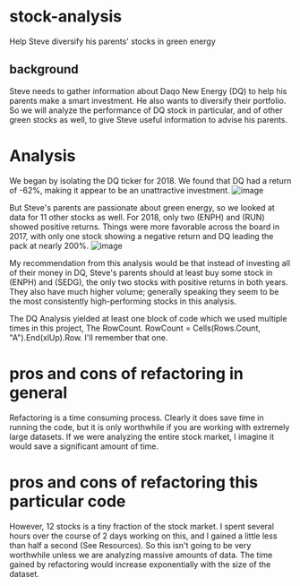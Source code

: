 # stock-analysis
Help Steve diversify his parents' stocks in green energy

## background

Steve needs to gather information about Daqo New Energy (DQ) to help his parents make a smart investment. He also wants to diversify their portfolio. So we will analyze the performance of DQ stock in particular, and of other green stocks as well, to give Steve useful information to advise his parents.

# Analysis

We began by isolating the DQ ticker for 2018. We found that DQ had a return of -62%, making it appear to be an unattractive investment. 
![image](https://user-images.githubusercontent.com/84299125/123584776-2fffd780-d79f-11eb-8b43-debbddf3bf2b.png)

But Steve's parents are passionate about green energy, so we looked at data for 11 other stocks as well. For 2018, only two (ENPH) and (RUN) showed positive returns. Things were more favorable across the board in 2017, with only one stock showing a negative return and DQ leading the pack at nearly 200%. 
![image](https://user-images.githubusercontent.com/84299125/123584856-56257780-d79f-11eb-931e-47a72df6cb67.png)

My recommendation from this analysis would be that instead of investing all of their money in DQ, Steve's parents should at least buy some stock in (ENPH) and (SEDG), the only two stocks with positive returns in both years. They also have much higher volume; generally speaking they seem to be the most consistently high-performing stocks in this analysis.

The DQ Analysis yielded at least one block of code which we used multiple times in this project, The RowCount. RowCount = Cells(Rows.Count, "A").End(xlUp).Row. I'll remember that one.

# pros and cons of refactoring in general

Refactoring is a time consuming process. Clearly it does save time in running the code, but it is only worthwhile if you are working with extremely large datasets. If we were analyzing the entire stock market, I imagine it would save a significant amount of time.

# pros and cons of refactoring this particular code
However, 12 stocks is a tiny fraction of the stock market. I spent several hours over the course of 2 days working on this, and I gained a little less than half a second (See Resources). So this isn't going to be very worthwhile unless we are analyzing massive amounts of data. The time gained by refactoring would increase exponentially with the size of the dataset.
